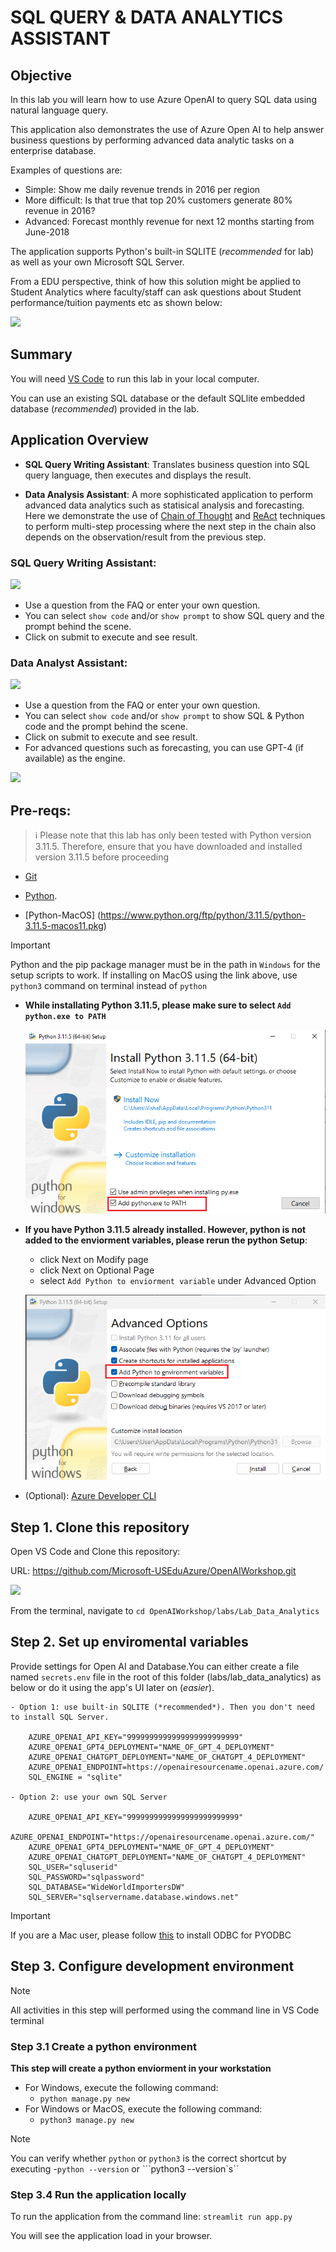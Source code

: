 # SQL QUERY & DATA ANALYTICS ASSISTANT

## Objective

In this lab you will learn how to use Azure OpenAI to query SQL data using natural language query.

This application also demonstrates the use of Azure Open AI to help answer business questions by performing advanced data analytic tasks on a enterprise database.

Examples of questions are:

- Simple: Show me daily revenue trends in 2016  per region
- More difficult: Is that true that top 20% customers generate 80% revenue in 2016?
- Advanced: Forecast monthly revenue for next 12 months starting from June-2018

The application supports Python's built-in SQLITE (*recommended* for lab) as well as your own Microsoft SQL Server.

From a EDU perspective, think of how this solution might be applied to Student Analytics where faculty/staff can ask questions about Student performance/tuition payments etc as shown below:

![](./Images/lab-3-data-1.png)

## Summary

You will need [VS Code](https://code.visualstudio.com/download) to run this lab in your local computer.

You can use an existing SQL database or the default SQLlite embedded database (*recommended*) provided in the lab.

## Application Overview

- **SQL Query Writing Assistant**: Translates business question into SQL query language, then executes and displays the result.

- **Data Analysis Assistant**: A more sophisticated application to perform advanced data analytics such as statisical analysis and forecasting. Here we demonstrate the use of [Chain of Thought](https://arxiv.org/abs/2201.11903) and [ReAct](https://arxiv.org/abs/2210.03629) techniques to perform multi-step processing where the next step in the chain also depends on the observation/result from the previous step.

### SQL Query Writing Assistant:

![](./Images/da_assistant2.png)

- Use a question from the FAQ or enter your own question.
- You can select ```show code``` and/or ```show prompt``` to show SQL query and the prompt behind the scene.
- Click on submit to execute and see result.

### Data Analyst Assistant:

![](./Images/da_assistant3.png)

- Use a question from the FAQ or enter your own question.
- You can select ```show code``` and/or ```show prompt``` to show SQL & Python code and the prompt behind the scene.
- Click on submit to execute and see result.
- For advanced questions such as forecasting, you can use GPT-4 (if available) as the engine.

![](./Images/da_assistant4.png)

## Pre-reqs:

> :information_source: Please note that this lab has only been tested with Python version 3.11.5. Therefore, ensure that you have downloaded and installed version 3.11.5 before proceeding 
 
- [Git](https://git-scm.com/downloads)​

- [Python](https://www.python.org/ftp/python/3.11.5/python-3.11.5-amd64.exe).

- [Python-MacOS] (https://www.python.org/ftp/python/3.11.5/python-3.11.5-macos11.pkg)

> [!IMPORTANT]
>  Python and the pip package manager must be in the path in ``Windows`` for the setup scripts to work.
> If installing on MacOS using the link above, use `python3` command on terminal instead of `python`

- **While installating Python 3.11.5, please make sure to select ```Add python.exe to PATH```**

    ![](./Images/python3.11_add_to_path.png)

- **If you have Python 3.11.5 already installed. However, python is not added to the enviorment variables, please rerun the python Setup**:
    - click Next on Modify page
    - click Next on Optional Page
    - select ```Add Python to enviorment variable``` under Advanced Option

    ![](./Images//python3.11_fix.png)

- (Optional): [Azure Developer CLI​](https://aka.ms/azure-dev/install)

## Step 1. Clone this repository

Open VS Code and Clone this repository:

URL: https://github.com/Microsoft-USEduAzure/OpenAIWorkshop.git

![](./Images/lab-3-data-2.png)

From the terminal, navigate to ```cd OpenAIWorkshop/labs/Lab_Data_Analytics```

## Step 2. Set up enviromental variables

 Provide settings for Open AI and Database.You can either create a file named `secrets.env` file in the root of this folder (labs/lab_data_analytics) as below or do it using the app's UI later on (*easier*).

    - Option 1: use built-in SQLITE (*recommended*). Then you don't need to install SQL Server.

        AZURE_OPENAI_API_KEY="9999999999999999999999999"
        AZURE_OPENAI_GPT4_DEPLOYMENT="NAME_OF_GPT_4_DEPLOYMENT"
        AZURE_OPENAI_CHATGPT_DEPLOYMENT="NAME_OF_CHATGPT_4_DEPLOYMENT"
        AZURE_OPENAI_ENDPOINT=https://openairesourcename.openai.azure.com/
        SQL_ENGINE = "sqlite"

    - Option 2: use your own SQL Server

        AZURE_OPENAI_API_KEY="9999999999999999999999999"
        AZURE_OPENAI_ENDPOINT="https://openairesourcename.openai.azure.com/"
        AZURE_OPENAI_GPT4_DEPLOYMENT="NAME_OF_GPT_4_DEPLOYMENT"
        AZURE_OPENAI_CHATGPT_DEPLOYMENT="NAME_OF_CHATGPT_4_DEPLOYMENT"
        SQL_USER="sqluserid"
        SQL_PASSWORD="sqlpassword"
        SQL_DATABASE="WideWorldImportersDW"
        SQL_SERVER="sqlservername.database.windows.net"

> [!IMPORTANT] 
> If you are a Mac user, please follow [this](https://learn.microsoft.com/en-us/sql/connect/odbc/linux-mac/install-microsoft-odbc-driver-sql-server-macos?view=sql-server-ver16) to install ODBC for PYODBC

## Step 3. Configure development environment

> [!NOTE]
> All activities in this step will performed using the command line in VS Code terminal
    
### Step 3.1 Create a python environment

**This step will create a python enviorment in your workstation**

- For Windows, execute the following command: 
   - ```python manage.py new```
- For Windows or MacOS, execute the following command:
   - ```python3 manage.py new```

> [!NOTE]
> You can verify whether ```python``` or ```python3``` is the correct shortcut by executing
    -```python --version``` or ```python3 --version`s``

### Step 3.4 Run the application locally

To run the application from the command line: `streamlit run app.py`

You will see the application load in your browser.
